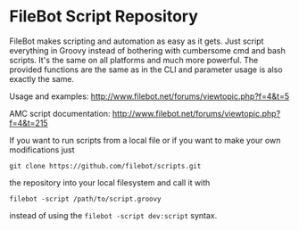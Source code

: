 FileBot Script Repository
=======

FileBot makes scripting and automation as easy as it gets. 
Just script everything in Groovy instead of bothering with 
cumbersome cmd and bash scripts. It's the same on all platforms 
and much more powerful. The provided functions are the same as 
in the CLI and parameter usage is also exactly the same.



Usage and examples:
http://www.filebot.net/forums/viewtopic.php?f=4&t=5

AMC script documentation:
http://www.filebot.net/forums/viewtopic.php?f=4&t=215



If you want to run scripts from a local file or if you want to make your own modifications just 
```
git clone https://github.com/filebot/scripts.git
```
the repository into your local filesystem and call it with 
```
filebot -script /path/to/script.groovy
```
instead of using the `filebot -script dev:script` syntax.
